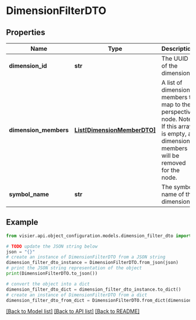 # DimensionFilterDTO


## Properties

Name | Type | Description | Notes
------------ | ------------- | ------------- | -------------
**dimension_id** | **str** | The UUID of the dimension. | [optional] 
**dimension_members** | [**List[DimensionMemberDTO]**](DimensionMemberDTO.md) | A list of dimension members to map to the perspective node.   Note: If this array is empty, all dimension members will be removed for the node. | [optional] 
**symbol_name** | **str** | The symbol name of the dimension. | [optional] 

## Example

```python
from visier.api.object_configuration.models.dimension_filter_dto import DimensionFilterDTO

# TODO update the JSON string below
json = "{}"
# create an instance of DimensionFilterDTO from a JSON string
dimension_filter_dto_instance = DimensionFilterDTO.from_json(json)
# print the JSON string representation of the object
print(DimensionFilterDTO.to_json())

# convert the object into a dict
dimension_filter_dto_dict = dimension_filter_dto_instance.to_dict()
# create an instance of DimensionFilterDTO from a dict
dimension_filter_dto_from_dict = DimensionFilterDTO.from_dict(dimension_filter_dto_dict)
```
[[Back to Model list]](../README.md#documentation-for-models) [[Back to API list]](../README.md#documentation-for-api-endpoints) [[Back to README]](../README.md)


